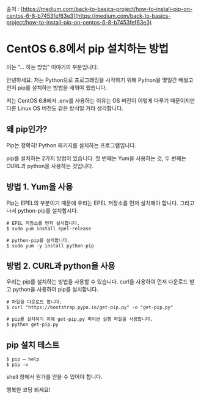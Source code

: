 출처 : [https://medium.com/back-to-basics-project/how-to-install-pip-on-centos-6-8-b7453fef63e3](https://medium.com/back-to-basics-project/how-to-install-pip-on-centos-6-8-b7453fef63e3)

# CentOS 6.8에서 pip 설치하는 방법

이는 "... 하는 방법" 이야기의 부분입니다.

안녕하세요. 저는 Python으로 프로그래밍을 시작하기 위해 Python을 몇일간 배웠고 먼저 pip를 설치하는 방법을 배워야 했습니다. 

저는 CentOS 6.8에서 .env를 사용하는 이유는 OS 버전이 이렇게 다루기 때문이지만 다른 Linux OS 버전도 같은 방식일 거라 생각합니다.

## 왜 pip인가?

Pip는 정확히! Python 패키지를 설치하는 프로그램입니다. 

pip를 설치하는 2가지 방법이 있습니다. 첫 번째는 Yum을 사용하는 것, 두 번째는 CURL과 python을 사용하는 것입니다.

## 방법 1. Yum을 사용

Pip는 EPEL의 부분이기 때문에 우리는 EPEL 저장소를 먼저 설치해야 합니다. 그리고 나서 python-pip를 설치합시다.

```shell
# EPEL 저장소를 먼저 설치합니다.
$ sudo yum install epel-release
```

```shell
# python-pip를 설치합니다.
$ sudo yum -y install python-pip
```

## 방법 2. CURL과 python을 사용

우리는 pip를 설치하는 방법을 사용할 수 있습니다. curl을 사용하여 먼저 다운로드 받고 python을 사용하여 pip를 설치합니다.

```shell
# 파일을 다운로드 합니다.
$ curl "https://bootstrap.pypa.io/get-pip.py" -o "get-pip.py"
```

```shell
# pip를 설치하기 위해 get-pip.py 파이썬 실행 파일을 사용합니다.
$ python get-pip.py
```


## pip 설치 테스트

```shell
$ pip — help
$ pip -v
```

shell 창에서 뭔가를 얻을 수 있어야 합니다.

행복한 코딩 되세요!
